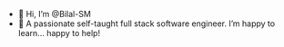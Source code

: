 - 👋 Hi, I’m @Bilal-SM
- 🌱 A passionate self-taught full stack software engineer. I’m happy to learn... happy to help! 

<!---
Bilal-SM/Bilal-SM is a ✨ special ✨ repository because its `README.md` (this file) appears on your GitHub profile.
You can click the Preview link to take a look at your changes.
--->

